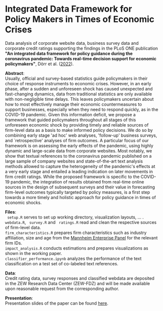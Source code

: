 # Integrated Data Framework for Policy Makers in Times of Economic Crises
Data analysis of corporate website data, business survey data and corporate credit ratings supporting the findings in the PLoS ONE publication **"An integrated data framework for policy guidance during the coronavirus pandemic: Towards real-time decision support for economic policymakers"**, Dörr et al. ([2022](https://doi.org/10.1371/journal.pone.0263898)).

**Abstract**:<br/>
Usually, official and survey-based statistics guide policymakers in their choice of response instruments to economic crises. However, in an early phase, after a sudden and unforeseen shock has caused unexpected and fast-changing dynamics, data from traditional statistics are only available with non-negligible time delays. This leaves policymakers uncertain about how to most effectively manage their economic countermeasures to support businesses, especially when they need to respond quickly, as in the COVID-19 pandemic. Given this information deficit, we propose a framework that guided policymakers throughout all stages of this unforeseen economic shock by providing timely and reliable sources of firm-level data as a basis to make informed policy decisions. We do so by combining early stage 'ad hoc' web analyses, 'follow-up' business surveys, and `retrospective' analyses of firm outcomes. A particular focus of our framework is on assessing the early effects of the pandemic, using highly dynamic and large-scale data from corporate websites. Most notably, we show that textual references to the coronavirus pandemic published on a large sample of company websites and state-of-the-art text analysis methods allowed to capture the heterogeneity of the pandemic's effects at a very early stage and entailed a leading indication on later movements in firm credit ratings. While the proposed framework is specific to the COVID-19 pandemic, the integration of results obtained from real-time online sources in the design of subsequent surveys and their value in forecasting firm-level outcomes typically targeted by policy measures, is a first step towards a more timely and holistic approach for policy guidance in times of economic shocks.

**Files**:<br/>
<code> setup.R</code> serves to set up working directory, visualization layouts, ... .
<code> webdata.R</code>, <code> survey.R</code> and <code> ratings.R</code> read and clean the respective sources of firm-level data. 
<code> firm_characteristics.R</code> prepares firm characteristics such as industry affiliation, size and age from the [Mannheim Enterprise Panel](https://www.zew.de/en/research-at-zew/the-mannheim-enterprise-panel) for the relevant firm IDs.
<code> impact_analysis.R</code> conducts estimations and prepares visualizations as shown in the working paper.
<code> classifier_performance.ipynb</code> analyzes the performance of the text classification on a test set of co-labeled text references.

**Data**:<br/>
Credit rating data, survey responses and classified webdata are deposited in the ZEW Research Data Center (ZEW-FDZ) and will be made available upon reasonable request from the corresponding author.

**Presentation**:<br/>
Presentation slides of the paper can be found [here](https://raw.githack.com/julienOlivier3/DataFramework_EconomicCrises/main/pres.pdf).

